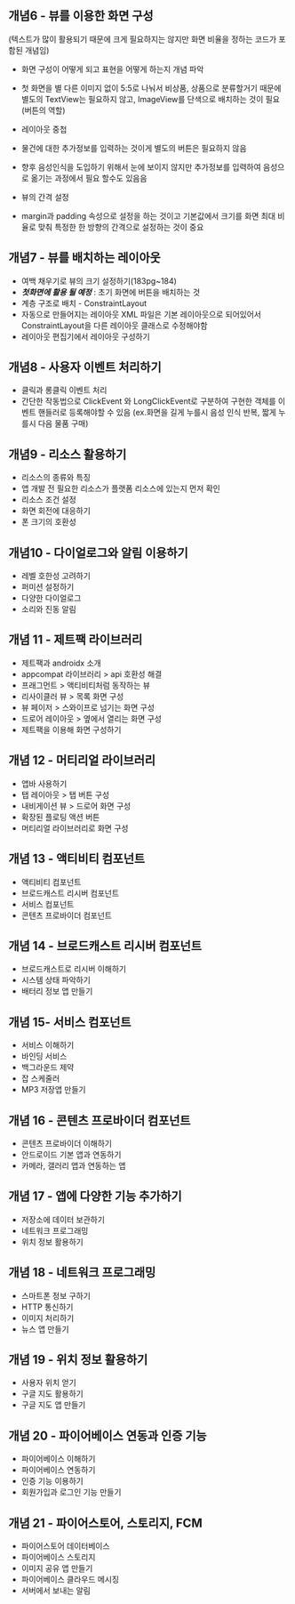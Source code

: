## 개념6 - 뷰를 이용한 화면 구성 
(텍스트가 많이 활용되기 때문에 크게 필요하지는 않지만 화면 비율을 정하는 코드가 포함된 개념임)

-	화면 구성이 어떻게 되고 표현을 어떻게 하는지 개념 파악     
-	첫 화면을 별 다른 이미지 없이 5:5로 나눠서 비상품, 상품으로 분류할거기 때문에 별도의 TextView는 필요하지 않고, ImageView를 단색으로 배치하는 것이 필요 (버튼의 역할)

-	레이아웃 중첩   
-	물건에 대한 추가정보를 입력하는 것이게 별도의 버튼은 필요하지 않음    
-	향후 음성인식을 도입하기 위해서 눈에 보이지 않지만 추가정보를 입력하여 음성으로 옮기는 과정에서 필요 할수도 있음음    

-	뷰의 간격 설정    
-	margin과 padding 속성으로 설정을 하는 것이고 기본값에서 크기를 화면 최대 비율로 맞춰 특정한 한 방향의 간격으로 설정하는 것이 중요    

## 개념7 - 뷰를 배치하는 레이아웃 
-	여백 채우기로 뷰의 크기 설정하기(183pg~184)    
-	***첫화면에 활용 될 예정*** : 초기 화면에 버튼을 배치하는 것   
-	계층 구조로 배치 - ConstraintLayout   
-	자동으로 만들어지는 레이아웃 XML 파일은 기본 레이아웃으로 되어있어서 ConstraintLayout을 다른 레이아웃 클래스로 수정해야함    
-	레이아웃 편집기에서 레이아웃 구성하기

## 개념8 - 사용자 이벤트 처리하기
-	클릭과 롱클릭 이벤트 처리    
-	간단한 작동법으로 ClickEvent 와 LongClickEvent로 구분하여 구현한 객체를 이벤트 핸들러로 등록해야할 수 있음 (ex.화면을 길게 누를시 음성 인식 반복, 짧게 누를시 다음 물품 구매)

## 개념9 - 리소스 활용하기
- 리소스의 종류와 특징
- 앱 개발 전 필요한 리소스가 플랫폼 리소스에 있는지 먼저 확인
- 리소스 조건 설정
- 화면 회전에 대응하기
- 폰 크기의 호환성
## 개념10 - 다이얼로그와 알림 이용하기
- 레벨 호한성 고려하기
- 퍼미션 설정하기
- 다양한 다이얼로그
- 소리와 진동 알림
## 개념 11 - 제트팩 라이브러리
- 제트팩과 androidx 소개
- appcompat 라이브러리 > api 호환성 해결
- 프래그먼트 > 액티비티처럼 동작하는 뷰
- 리사이클러 뷰 > 목록 화면 구성
- 뷰 페이저 > 스와이프로 넘기는 화면 구성
- 드로어 레이아웃 > 옆에서 열리는 화면 구성
- 제트팩을 이용해 화면 구성하기
## 개념 12 - 머티리얼 라이브러리
- 앱바 사용하기
- 탭 레이아웃 > 탭 버튼 구성
- 내비게이션 뷰 > 드로어 화면 구성
- 확장된 플로팅 액션 버튼
- 머티리얼 라이브러리로 화면 구성
## 개념 13 - 액티비티 컴포넌트
- 액티비티 컴포넌트
- 브로드캐스트 리시버 컴포넌트
- 서비스 컴포넌트
- 콘텐츠 프로바이더 컴포넌트
## 개념 14 - 브로드캐스트 리시버 컴포넌트
- 브로드캐스트로 리시버 이해하기
- 시스템 상태 파악하기
- 배터리 정보 앱 만들기
## 개념 15- 서비스 컴포넌트
- 서비스 이해하기
- 바인딩 서비스
- 백그라운드 제약
- 잡 스케줄러
- MP3 저장앱 만들기
## 개념 16 - 콘텐츠 프로바이더 컴포넌트
- 콘텐츠 프로바이더 이해하기
- 안드로이드 기본 앱과 연동하기
- 카메라, 갤러리 앱과 연동하는 앱 
## 개념 17 - 앱에 다양한 기능 추가하기
- 저장소에 데이터 보관하기
- 네트워크 프로그래밍
- 위치 정보 활용하기
## 개념 18 - 네트워크 프로그래밍
- 스마트폰 정보 구하기
- HTTP 통신하기
- 이미지 처리하기
- 뉴스 앱 만들기
## 개념 19 - 위치 정보 활용하기
- 사용자 위치 얻기
- 구글 지도 활용하기
- 구글 지도 앱 만들기
## 개념 20 - 파이어베이스 연동과 인증 기능
- 파이어베이스 이해하기
- 파이어베이스 연동하기
- 인증 기능 이용하기
- 회원가입과 로그인 기능 만들기
## 개념 21 - 파이어스토어, 스토리지, FCM
- 파이어스토어 데이터베이스
- 파이어베이스 스토리지
- 이미지 공유 앱 만들기
- 파이어베이스 클라우드 메시징
- 서버에서 보내는 알림 
